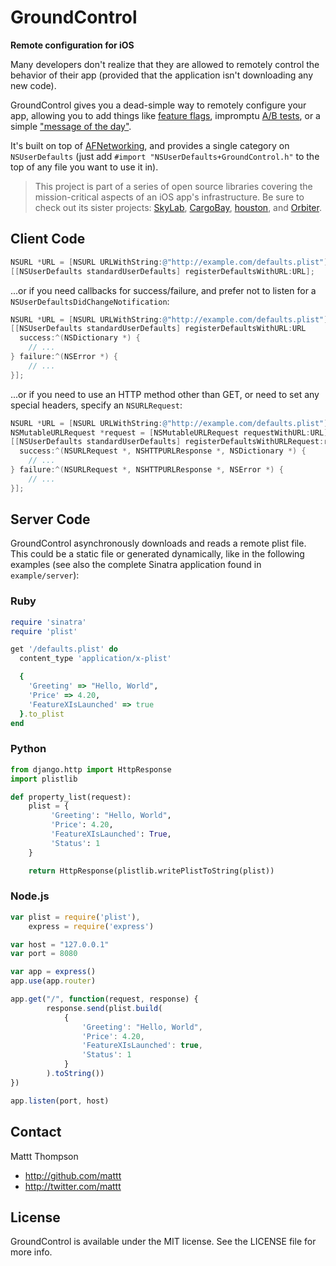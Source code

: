 # GroundControl
**Remote configuration for iOS**

Many developers don't realize that they are allowed to remotely control the behavior of their app (provided that the application isn't downloading any new code).

GroundControl gives you a dead-simple way to remotely configure your app, allowing you to add things like [feature flags](http://code.flickr.com/blog/2009/12/02/flipping-out/), impromptu [A/B tests](http://en.wikipedia.org/wiki/A/B_testing), or a simple ["message of the day"](http://en.wikipedia.org/wiki/Motd_%28Unix%29).

It's built on top of [AFNetworking](https://github.com/afnetworking/afnetworking), and provides a single category on `NSUserDefaults` (just add `#import "NSUserDefaults+GroundControl.h"` to the top of any file you want to use it in).

> This project is part of a series of open source libraries covering the mission-critical aspects of an iOS app's infrastructure. Be sure to check out its sister projects: [SkyLab](https://github.com/mattt/SkyLab), [CargoBay](https://github.com/mattt/CargoBay), [houston](https://github.com/mattt/houston), and [Orbiter](https://github.com/mattt/Orbiter).

## Client Code

```objective-c
NSURL *URL = [NSURL URLWithString:@"http://example.com/defaults.plist"];
[[NSUserDefaults standardUserDefaults] registerDefaultsWithURL:URL];
```

...or if you need callbacks for success/failure, and prefer not to listen for a `NSUserDefaultsDidChangeNotification`:

```objective-c
NSURL *URL = [NSURL URLWithString:@"http://example.com/defaults.plist"];
[[NSUserDefaults standardUserDefaults] registerDefaultsWithURL:URL
  success:^(NSDictionary *) {
    // ...
} failure:^(NSError *) {
    // ...
}];
```

...or if you need to use an HTTP method other than GET, or need to set any special headers, specify an `NSURLRequest`:

```objective-c
NSURL *URL = [NSURL URLWithString:@"http://example.com/defaults.plist"];
NSMutableURLRequest *request = [NSMutableURLRequest requestWithURL:URL];
[[NSUserDefaults standardUserDefaults] registerDefaultsWithURLRequest:request
  success:^(NSURLRequest *, NSHTTPURLResponse *, NSDictionary *) {
    // ...
} failure:^(NSURLRequest *, NSHTTPURLResponse *, NSError *) {
    // ...
}];
```

## Server Code

GroundControl asynchronously downloads and reads a remote plist file. This could be a static file or generated dynamically, like in the following examples (see also the complete Sinatra application found in `example/server`):

### Ruby

```ruby
require 'sinatra'
require 'plist'

get '/defaults.plist' do
  content_type 'application/x-plist'

  {
    'Greeting' => "Hello, World",
    'Price' => 4.20,
    'FeatureXIsLaunched' => true
  }.to_plist
end
```

### Python

```python
from django.http import HttpResponse
import plistlib

def property_list(request):
    plist = {
         'Greeting': "Hello, World",
         'Price': 4.20,
         'FeatureXIsLaunched': True,
         'Status': 1
    }

    return HttpResponse(plistlib.writePlistToString(plist))
```

### Node.js

```javascript
var plist = require('plist'),
    express = require('express')

var host = "127.0.0.1"
var port = 8080

var app = express()
app.use(app.router)

app.get("/", function(request, response) {
        response.send(plist.build(
            {
                'Greeting': "Hello, World",
                'Price': 4.20,
                'FeatureXIsLaunched': true,
                'Status': 1
            }
        ).toString())
})

app.listen(port, host)
```

## Contact

Mattt Thompson

- http://github.com/mattt
- http://twitter.com/mattt

## License

GroundControl is available under the MIT license. See the LICENSE file for more info.
